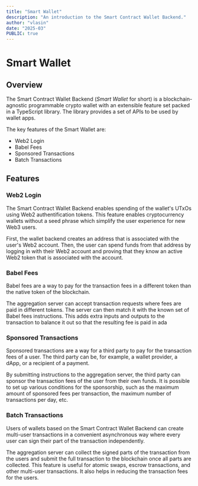 ```yaml
---
title: "Smart Wallet"
description: "An introduction to the Smart Contract Wallet Backend."
author: "vlasin"
date: "2025-03"
PUBLIC: true
---
```


# Smart Wallet

## Overview

The Smart Contract Wallet Backend (_Smart Wallet_ for short) is a blockchain-agnostic programmable crypto wallet with an extensible feature set packed in a TypeScript library. The library provides a set of APIs to be used by wallet apps.

The key features of the Smart Wallet are:

- Web2 Login
- Babel Fees
- Sponsored Transactions
- Batch Transactions

<!-- ## Wallet Instructions
The smart contract wallet's extensible functionality is based on the idea of _wallet instructions_. A wallet instruction is a piece of code in the form of an arithmetic circuit that can be signed by the wallet owner. More specifically, a wallet instruction must be of the format that is used in the Symbolic Verifier. To spend a wallet UTxO, a Symbolic Verifier proof for _some_ wallet instruction must be verified on-chain.

Wallet instructions enables programming spending logic for the wallet UTxOs "on-the-fly". For example, an atomic swap between two users can be performed in an asyncronous way and without any on-chain setup: both users can sign a _swap_ wallet instruction and send it to the order aggregator. Once the aggregator identifies a pair of instructions that can be matched against each other, it can submit the atomic swap transaction to the blockchain. -->

## Features

### Web2 Login
The Smart Contract Wallet Backend enables spending of the wallet's UTxOs using Web2 authentification tokens. This feature enables cryptocurrency wallets without a seed phrase which simplify the user experience for new Web3 users.

First, the wallet backend creates an address that is associated with the user's Web2 account. Then, the user can spend funds from that address by logging in with their Web2 account and proving that they know an active Web2 token that is associated with the account.

### Babel Fees
Babel fees are a way to pay for the transaction fees in a different token than the native token of the blockchain.

The aggregation server can accept transaction requests where fees are paid in different tokens. The server can then match it with the known set of Babel fees instructions. This adds extra inputs and outputs to the transaction to balance it out so that the resulting fee is paid in ada

### Sponsored Transactions
Sponsored transactions are a way for a third party to pay for the transaction fees of a user. The third party can be, for example, a wallet provider, a dApp, or a recipient of a payment.

By submitting instructions to the aggregation server, the third party can sponsor the transaction fees of the user from their own funds. It is possible to set up various conditions for the sponsorship, such as the maximum amount of sponsored fees per transaction, the maximum number of transactions per day, etc.

### Batch Transactions
Users of wallets based on the Smart Contract Wallet Backend can create multi-user transactions in a convenient asynchronous way where every user can sign their part of the transaction independently.

The aggregation server can collect the signed parts of the transaction from the users and submit the full transaction to the blockchain once all parts are collected. This feature is useful for atomic swaps, escrow transactions, and other multi-user transactions. It also helps in reducing the transaction fees for the users.

<!-- ## APIs
Smart Contract Wallet Backend provides two APIs: the standard CIP-30 Wallet API and the Symbolic Wallet API.

### CIP-30 Wallet API
The CIP-30 Wallet API is the standard wallet API that is implemented by most of the wallets in the Cardano ecosystem. The API is based on the Cardano Improvement Proposal 30 (CIP-30) and provides a set of functions for managing the wallet's UTxOs. The Smart Contract Wallet Backend implements the full CIP-30 Wallet API. Specifically, the API object provides the following methods:

- `getExtensions`: Get the list of the enabled API extensions.
- `getNetworkId`: Get the current network ID.
- `getUtxos`: Get the list of the wallet's UTxOs.
- `getCollateral`: Get the list of the wallet's collateral UTxOs.
- `getBalance`: Get the balance of the wallet.
- `getUsedAddresses`: Get the list of the wallet's used addresses.
- `getUnusedAddresses`: Get the list of the wallet's unused addresses.
- `getChangeAddress`: Get the wallet's change address.
- `getRewardAddresses`: Get the list of the wallet's reward addresses.
- `signTx`: Sign a transaction.
- `signData`: Sign data.
- `submitTx`: Submit a transaction to the blockchain.

To create an API object from the Wallet Backend object, use the `cip30` function.

You can find the full specification of the CIP-30 Wallet API [here](https://github.com/cardano-foundation/CIPs/tree/master/CIP-0030).

### Symbolic Wallet API
The Symbolic Wallet API provides the additional functionality that is specific to the Smart Contract Wallet Backend. Below we give the reference implementation of the Symbolic Wallet API in Haskell.

The following data types are used in the Symbolic Wallet API:

- `Wallet`: A wallet object.
- `Address`: A wallet address.
- `Instruction`: A wallet instruction. It is a piece of code that describes the spending logic for the wallet UTxOs.
- `InstructionId`: An instruction identifier that is derived from the instruction object by hashing.
- `InstructionInput`: An input for a wallet instruction. It is a piece of data that is required to verify the instruction.

The following methods are available as a part of Symbolic Wallet API:

```Haskell title="Haskell"
signInstruction :: Wallet -> Instruction -> IO Signature
```

Sign a wallet instruction.

```Haskell title="Haskell"
submitInstruction :: Address -> Instruction -> Signature -> IO ()
```

Submit a wallet instruction to the aggregation server.

```Haskell title="Haskell"
submitInstructionInput :: Address -> InstructionId
    -> InstructionInput -> IO ()
```

Submit a wallet instruction input to the aggregation server. -->